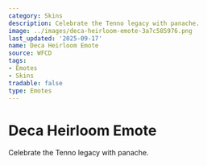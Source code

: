 ```yaml
---
category: Skins
description: Celebrate the Tenno legacy with panache.
image: ../images/deca-heirloom-emote-3a7c585976.png
last_updated: '2025-09-17'
name: Deca Heirloom Emote
source: WFCD
tags:
- Emotes
- Skins
tradable: false
type: Emotes
---
```


# Deca Heirloom Emote

Celebrate the Tenno legacy with panache.

